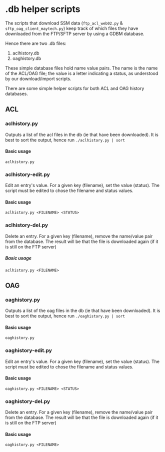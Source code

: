 # .db helper scripts

The scripts that download SSM data (`ftp_acl_web02.py` & `sftp_oag_client_maytech.py`) keep track of which files they have downloaded from the FTP/SFTP server by using a GDBM database.

Hence there are two .db files:
1. aclhistory.db
1. oaghistory.db

These simple database files hold name value pairs. The name is the name of the ACL/OAG file; the value is a letter indicating a status, as understood by our download/import scripts.

There are some simple helper scripts for both ACL and OAG history databases.

## ACL

### aclhistory.py

Outputs a list of the acl files in the db (ie that have been downloaded). It is best to sort the output, hence run `./aclhistory.py | sort`

#### Basic usage

```
aclhistory.py 
```

### aclhistory-edit.py

Edit an entry's value. For a given key (filename), set the value (status). The script must be edited to chose the filename and status values.

#### Basic usage

```
aclhistory.py <FILENAME> <STATUS>
```

### aclhistory-del.py

Delete an entry. For a given key (filename), remove the name/value pair from the database. The result will be that the file is downloaded again (if it is still on the FTP server)

##### Basic usage

```
aclhistory.py <FILENAME>
```

## OAG


### oaghistory.py

Outputs a list of the oag files in the db (ie that have been downloaded). It is best to sort the output, hence run `./oaghistory.py | sort`

#### Basic usage

```
oaghistory.py 
```

### oaghistory-edit.py

Edit an entry's value. For a given key (filename), set the value (status). The script must be edited to chose the filename and status values.

#### Basic usage

```
oaghistory.py <FILENAME> <STATUS>
```

### oaghistory-del.py

Delete an entry. For a given key (filename), remove the name/value pair from the database. The result will be that the file is downloaded again (if it is still on the FTP server)

#### Basic usage

```
oaghistory.py <FILENAME>
```
